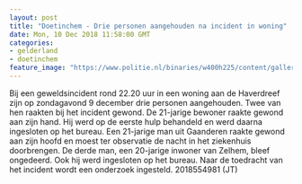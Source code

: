 ```yaml
---
layout: post
title: "Doetinchem - Drie personen aangehouden na incident in woning"
date: Mon, 10 Dec 2018 11:58:00 GMT
categories: 
- gelderland 
- doetinchem 
feature_image: "https://www.politie.nl/binaries/w400h225/content/gallery/politie/stockfotos/algemeen/aangehouden-arrestant-wordt-in-progis-ingevoerd.jpg"
---
```


Bij een geweldsincident rond 22.20 uur in een woning aan de Haverdreef zijn op zondagavond 9 december drie personen aangehouden. Twee van hen raakten bij het incident gewond. De 21-jarige bewoner raakte gewond aan zijn hand. Hij werd op de eerste hulp behandeld en werd daarna ingesloten op het bureau. Een 21-jarige man uit Gaanderen raakte gewond aan zijn hoofd en moest ter observatie de nacht in het ziekenhuis doorbrengen. De derde man, een 20-jarige inwoner van Zelhem, bleef ongedeerd. Ook hij werd ingesloten op het bureau. Naar de toedracht van het incident wordt een onderzoek ingesteld.
2018554981 (JT)
